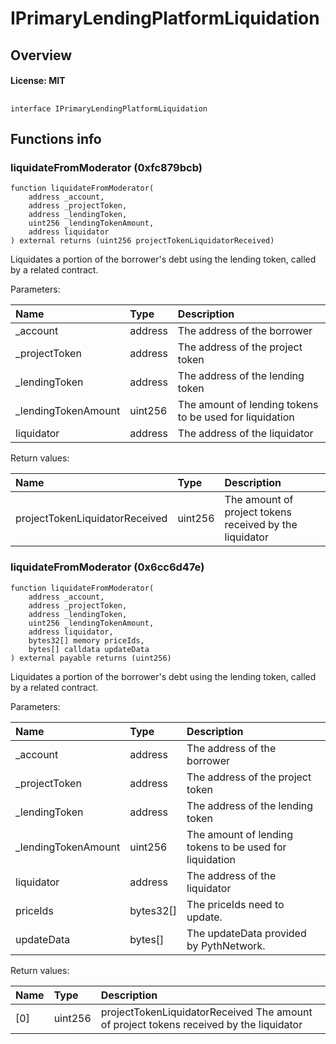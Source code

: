 # IPrimaryLendingPlatformLiquidation

## Overview

#### License: MIT

## 

```solidity
interface IPrimaryLendingPlatformLiquidation
```


## Functions info

### liquidateFromModerator (0xfc879bcb)

```solidity
function liquidateFromModerator(
    address _account,
    address _projectToken,
    address _lendingToken,
    uint256 _lendingTokenAmount,
    address liquidator
) external returns (uint256 projectTokenLiquidatorReceived)
```

Liquidates a portion of the borrower's debt using the lending token, called by a related contract.


Parameters:

| Name                | Type    | Description                                               |
| :------------------ | :------ | :-------------------------------------------------------- |
| _account            | address | The address of the borrower                               |
| _projectToken       | address | The address of the project token                          |
| _lendingToken       | address | The address of the lending token                          |
| _lendingTokenAmount | uint256 | The amount of lending tokens to be used for liquidation   |
| liquidator          | address | The address of the liquidator                             |


Return values:

| Name                           | Type    | Description                                             |
| :----------------------------- | :------ | :------------------------------------------------------ |
| projectTokenLiquidatorReceived | uint256 | The amount of project tokens received by the liquidator |

### liquidateFromModerator (0x6cc6d47e)

```solidity
function liquidateFromModerator(
    address _account,
    address _projectToken,
    address _lendingToken,
    uint256 _lendingTokenAmount,
    address liquidator,
    bytes32[] memory priceIds,
    bytes[] calldata updateData
) external payable returns (uint256)
```

Liquidates a portion of the borrower's debt using the lending token, called by a related contract.


Parameters:

| Name                | Type      | Description                                               |
| :------------------ | :-------- | :-------------------------------------------------------- |
| _account            | address   | The address of the borrower                               |
| _projectToken       | address   | The address of the project token                          |
| _lendingToken       | address   | The address of the lending token                          |
| _lendingTokenAmount | uint256   | The amount of lending tokens to be used for liquidation   |
| liquidator          | address   | The address of the liquidator                             |
| priceIds            | bytes32[] | The priceIds need to update.                              |
| updateData          | bytes[]   | The updateData provided by PythNetwork.                   |


Return values:

| Name | Type    | Description                                                                            |
| :--- | :------ | :------------------------------------------------------------------------------------- |
| [0]  | uint256 | projectTokenLiquidatorReceived The amount of project tokens received by the liquidator |
